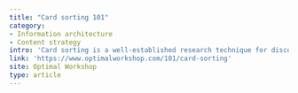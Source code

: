 ```yaml
---
title: "Card sorting 101"
category: 
- Information architecture
- Content strategy
intro: 'Card sorting is a well-established research technique for discovering how people understand and categorize information. You can use card sorting results to group and label your website information in a way that makes the most sense to your audience.'
link: 'https://www.optimalworkshop.com/101/card-sorting'
site: Optimal Workshop
type: article
---
```






